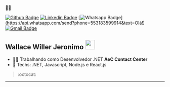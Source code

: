 :man_technologist:

[![Github Badge](https://img.shields.io/badge/-Github-000?style=flat-square&logo=Github&logoColor=white&link=https://github.com/walldba)](https://github.com/walldba)
[![Linkedin Badge](https://img.shields.io/badge/-LinkedIn-blue?style=flat-square&logo=Linkedin&logoColor=white&link=https://www.linkedin.com/in/walldba/)](https://www.linkedin.com/in/walldba/)
[![Whatsapp Badge](https://img.shields.io/badge/-Whatsapp-4CA143?style=flat-square&labelColor=4CA143&logo=whatsapp&logoColor=white&link=https://api.whatsapp.com/send?phone=5512988344336&text=Olá!)](https://api.whatsapp.com/send?phone=553183599914&text=Olá!)
[![Gmail Badge](https://img.shields.io/badge/-Gmail-c14438?style=flat-square&logo=Gmail&logoColor=white&link=mailto:walldba@gmail.com)](mailto:walldba@gmail.com)

## Wallace Willer Jeronimo <img src="https://github.com/TheDudeThatCode/TheDudeThatCode/blob/master/Assets/Mario_Hello_Big.gif" width="30px">

- :office_worker: Trabalhando como Desenvolvedor .NET **AeC Contact Center**
- :blue_heart: Techs: .NET, Javascript, Node.js e React.js

> :octocat: 

---
